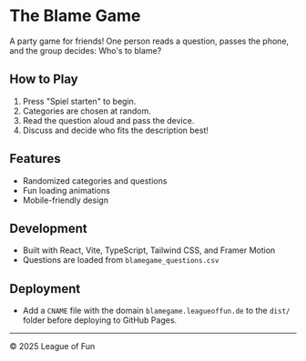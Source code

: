 # The Blame Game

A party game for friends! One person reads a question, passes the phone, and the group decides: Who's to blame?

## How to Play
1. Press "Spiel starten" to begin.
2. Categories are chosen at random.
3. Read the question aloud and pass the device.
4. Discuss and decide who fits the description best!

## Features
- Randomized categories and questions
- Fun loading animations
- Mobile-friendly design

## Development
- Built with React, Vite, TypeScript, Tailwind CSS, and Framer Motion
- Questions are loaded from `blamegame_questions.csv`

## Deployment
- Add a `CNAME` file with the domain `blamegame.leagueoffun.de` to the `dist/` folder before deploying to GitHub Pages.

---

© 2025 League of Fun
